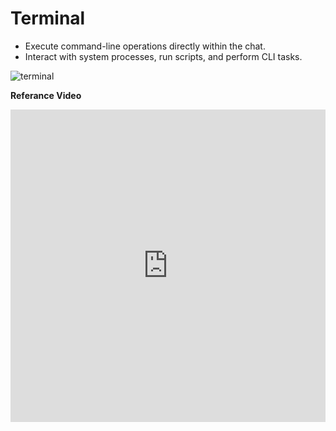 # Terminal


 - Execute command-line operations directly within the chat.
 - Interact with system processes, run scripts, and perform CLI tasks.


![terminal](/img/terminal.png)

**Referance Video**

<iframe width="100%" height="500" src="https://www.youtube.com/embed/SWUUTVzPa9A?si=vIyb4-5N5q-tgd4R" title="YouTube video player" frameborder="0" allow="accelerometer; autoplay; clipboard-write; encrypted-media; gyroscope; picture-in-picture; web-share" referrerpolicy="strict-origin-when-cross-origin" allowfullscreen></iframe>
